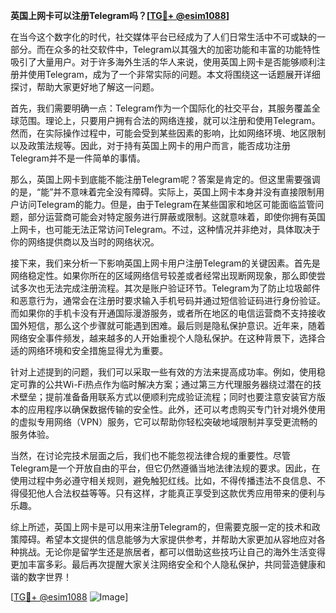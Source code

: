 **英国上网卡可以注册Telegram吗？[[TG💪+ @esim1088](https://t.me/s/esim1088)]**

在当今这个数字化的时代，社交媒体平台已经成为了人们日常生活中不可或缺的一部分。而在众多的社交软件中，Telegram以其强大的加密功能和丰富的功能特性吸引了大量用户。对于许多海外生活的华人来说，使用英国上网卡是否能够顺利注册并使用Telegram，成为了一个非常实际的问题。本文将围绕这一话题展开详细探讨，帮助大家更好地了解这一问题。

首先，我们需要明确一点：Telegram作为一个国际化的社交平台，其服务覆盖全球范围。理论上，只要用户拥有合法的网络连接，就可以注册和使用Telegram。然而，在实际操作过程中，可能会受到某些因素的影响，比如网络环境、地区限制以及政策法规等。因此，对于持有英国上网卡的用户而言，能否成功注册Telegram并不是一件简单的事情。

那么，英国上网卡到底能不能注册Telegram呢？答案是肯定的。但这里需要强调的是，“能”并不意味着完全没有障碍。实际上，英国上网卡本身并没有直接限制用户访问Telegram的能力。但是，由于Telegram在某些国家和地区可能面临监管问题，部分运营商可能会对特定服务进行屏蔽或限制。这就意味着，即使你拥有英国上网卡，也可能无法正常访问Telegram。不过，这种情况并非绝对，具体取决于你的网络提供商以及当时的网络状况。

接下来，我们来分析一下影响英国上网卡用户注册Telegram的关键因素。首先是网络稳定性。如果你所在的区域网络信号较差或者经常出现断网现象，那么即使尝试多次也无法完成注册流程。其次是账户验证环节。Telegram为了防止垃圾邮件和恶意行为，通常会在注册时要求输入手机号码并通过短信验证码进行身份验证。而如果你的手机卡没有开通国际漫游服务，或者所在地区的电信运营商不支持接收国外短信，那么这个步骤就可能遇到困难。最后则是隐私保护意识。近年来，随着网络安全事件频发，越来越多的人开始重视个人隐私保护。在这种背景下，选择合适的网络环境和安全措施显得尤为重要。

针对上述提到的问题，我们可以采取一些有效的方法来提高成功率。例如，使用稳定可靠的公共Wi-Fi热点作为临时解决方案；通过第三方代理服务器绕过潜在的技术壁垒；提前准备备用联系方式以便顺利完成验证流程；同时也要注意安装官方版本的应用程序以确保数据传输的安全性。此外，还可以考虑购买专门针对境外使用的虚拟专用网络（VPN）服务，它可以帮助你轻松突破地域限制并享受更流畅的服务体验。

当然，在讨论完技术层面之后，我们也不能忽视法律合规的重要性。尽管Telegram是一个开放自由的平台，但它仍然遵循当地法律法规的要求。因此，在使用过程中务必遵守相关规则，避免触犯红线。比如，不得传播违法不良信息、不得侵犯他人合法权益等等。只有这样，才能真正享受到这款优秀应用带来的便利与乐趣。

综上所述，英国上网卡是可以用来注册Telegram的，但需要克服一定的技术和政策障碍。希望本文提供的信息能够为大家提供参考，并帮助大家更加从容地应对各种挑战。无论你是留学生还是旅居者，都可以借助这些技巧让自己的海外生活变得更加丰富多彩。最后再次提醒大家关注网络安全和个人隐私保护，共同营造健康和谐的数字世界！

[[TG💪+ @esim1088](https://t.me/s/esim1088) ![Image](https://i.postimg.cc/4NQfJmqS/Snipaste-2025-05-13-00-14-12.png)]